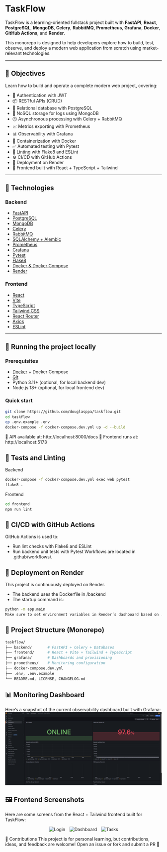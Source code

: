 # TaskFlow

TaskFlow is a learning-oriented fullstack project built with **FastAPI**, **React**, **PostgreSQL**, **MongoDB**, **Celery**, **RabbitMQ**, **Prometheus**, **Grafana**, **Docker**, **GitHub Actions**, and **Render**.

This monorepo is designed to help developers explore how to build, test, observe, and deploy a modern web application from scratch using market-relevant technologies.

---

## 🌟 Objectives

Learn how to build and operate a complete modern web project, covering:

- 🔐 Authentication with JWT
- 📦 RESTful APIs (CRUD)
- 🧠 Relational database with PostgreSQL
- 📄 NoSQL storage for logs using MongoDB
- 🕒 Asynchronous processing with Celery + RabbitMQ
- 📈 Metrics exporting with Prometheus
- 📊 Observability with Grafana
- 🐳 Containerization with Docker
- ✅ Automated testing with Pytest
- 🧹 Linting with Flake8 and ESLint
- ⚙️ CI/CD with GitHub Actions
- 🚀 Deployment on Render
- 🎨 Frontend built with React + TypeScript + Tailwind

---

## 🧰 Technologies

### Backend

- [FastAPI](https://fastapi.tiangolo.com/)
- [PostgreSQL](https://www.postgresql.org/)
- [MongoDB](https://www.mongodb.com/)
- [Celery](https://docs.celeryq.dev/)
- [RabbitMQ](https://www.rabbitmq.com/)
- [SQLAlchemy + Alembic](https://www.sqlalchemy.org/)
- [Prometheus](https://prometheus.io/)
- [Grafana](https://grafana.com/)
- [Pytest](https://docs.pytest.org/)
- [Flake8](https://flake8.pycqa.org/)
- [Docker & Docker Compose](https://www.docker.com/)
- [Render](https://render.com/)

### Frontend

- [React](https://react.dev/)
- [Vite](https://vitejs.dev/)
- [TypeScript](https://www.typescriptlang.org/)
- [Tailwind CSS](https://tailwindcss.com/)
- [React Router](https://reactrouter.com/)
- [Axios](https://axios-http.com/)
- [ESLint](https://eslint.org/)

---

## 🚀 Running the project locally

### Prerequisites

- [Docker](https://www.docker.com/) + Docker Compose
- [Git](https://git-scm.com/)
- Python 3.11+ (optional, for local backend dev)
- Node.js 18+ (optional, for local frontend dev)

### Quick start

```bash
git clone https://github.com/douglasppa/taskflow.git
cd taskflow
cp .env.example .env
docker-compose -f docker-compose.dev.yml up -d --build
```

🧪 API available at: http://localhost:8000/docs
🎨 Frontend runs at: http://localhost:5173

## 🧪 Tests and Linting
Backend
```bash
docker-compose -f docker-compose.dev.yml exec web pytest
flake8 .
```
Frontend
```bash
cd frontend
npm run lint
```

## 🔁 CI/CD with GitHub Actions
GitHub Actions is used to:
* Run lint checks with Flake8 and ESLint
* Run backend unit tests with Pytest
Workflows are located in .github/workflows/.

## 🚢 Deployment on Render
This project is continuously deployed on Render.
* The backend uses the Dockerfile in /backend
* The startup command is:
```bash
python -m app.main
Make sure to set environment variables in Render’s dashboard based on .env.example.
```

## 🧭 Project Structure (Monorepo)
```bash
taskflow/
├── backend/       # FastAPI + Celery + Databases
├── frontend/      # React + Vite + Tailwind + TypeScript
├── grafana/       # Dashboards and provisioning
├── prometheus/    # Monitoring configuration
├── docker-compose.dev.yml
├── .env, .env.example
└── README.md, LICENSE, CHANGELOG.md
```

## 📊 Monitoring Dashboard
Here’s a snapshot of the current observability dashboard built with Grafana:
![Grafana Dashboard](backend/assets/grafana-dashboard.png)

## 🖼️ Frontend Screenshots
Here are some screens from the React + Tailwind frontend built for TaskFlow:

<p align="center">
  <img src="frontend/assets/screenshot-login.png" alt="Login" width="250" style="margin-right: 10px;"/>
  <img src="frontend/assets/screenshot-dashboard.png" alt="Dashboard" width="250" style="margin-right: 10px;"/>
  <img src="frontend/assets/screenshot-tasks.png" alt="Tasks" width="250"/>
</p>

🤝 Contributions
This project is for personal learning, but contributions, ideas, and feedback are welcome! Open an issue or fork and submit a PR 🚀
